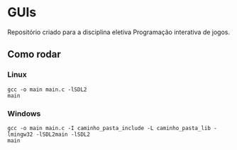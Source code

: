 # GUIs

Repositório criado para a disciplina eletiva Programação interativa de jogos.

## Como rodar 

### Linux

```
gcc -o main main.c -lSDL2
main
```

### Windows

```
gcc -o main main.c -I caminho_pasta_include -L caminho_pasta_lib -lmingw32 -lSDL2main -lSDL2
main
```